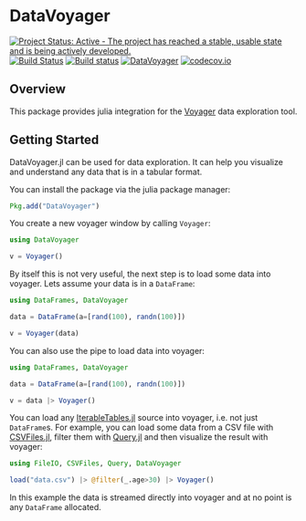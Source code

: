 # DataVoyager

[![Project Status: Active - The project has reached a stable, usable state and is being actively developed.](http://www.repostatus.org/badges/latest/active.svg)](http://www.repostatus.org/#active)
[![Build Status](https://travis-ci.org/davidanthoff/DataVoyager.jl.svg?branch=master)](https://travis-ci.org/davidanthoff/DataVoyager.jl)
[![Build status](https://ci.appveyor.com/api/projects/status/ufpk7xf3h94nihtj/branch/master?svg=true)](https://ci.appveyor.com/project/davidanthoff/datavoyager-jl/branch/master)
[![DataVoyager](http://pkg.julialang.org/badges/DataVoyager_0.6.svg)](http://pkg.julialang.org/?pkg=DataVoyager)
[![codecov.io](http://codecov.io/github/davidanthoff/DataVoyager.jl/coverage.svg?branch=master)](http://codecov.io/github/davidanthoff/DataVoyager.jl?branch=master)

## Overview

This package provides julia integration for the [Voyager](https://github.com/vega/voyager) data exploration tool.

## Getting Started

DataVoyager.jl can be used for data exploration. It can help you visualize and understand any data that is in a tabular format.

You can install the package via the julia package manager:
````julia
Pkg.add("DataVoyager")
````

You create a new voyager window by calling ``Voyager``:
````julia
using DataVoyager

v = Voyager()
````

By itself this is not very useful, the next step is to load some data into voyager. Lets assume your data is in a ``DataFrame``:
````julia
using DataFrames, DataVoyager

data = DataFrame(a=[rand(100), randn(100)])

v = Voyager(data)
````

You can also use the pipe to load data into voyager:
````julia
using DataFrames, DataVoyager

data = DataFrame(a=[rand(100), randn(100)])

v = data |> Voyager()
````

You can load any [IterableTables.jl](https://github.com/davidanthoff/IterableTables.jl) source into voyager, i.e. not just ``DataFrame``s. For example, you can load some data from a CSV file with [CSVFiles.jl](https://github.com/davidanthoff/CSVFiles.jl), filter them with [Query.jl](https://github.com/davidanthoff/Query.jl) and then visualize the result with voyager:
````julia
using FileIO, CSVFiles, Query, DataVoyager

load("data.csv") |> @filter(_.age>30) |> Voyager()
````
In this example the data is streamed directly into voyager and at no point is any ``DataFrame`` allocated.
